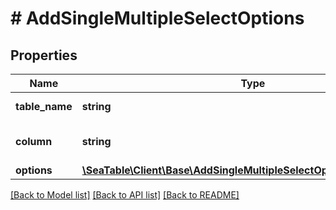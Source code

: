 # # AddSingleMultipleSelectOptions

## Properties

Name | Type | Description | Notes
------------ | ------------- | ------------- | -------------
**table_name** | **string** | The name of the table. | [optional]
**column** | **string** | The name of the column. | [optional]
**options** | [**\SeaTable\Client\Base\AddSingleMultipleSelectOptionsOptionsInner[]**](AddSingleMultipleSelectOptionsOptionsInner.md) |  | [optional]

[[Back to Model list]](../../README.md#models) [[Back to API list]](../../README.md#endpoints) [[Back to README]](../../README.md)
